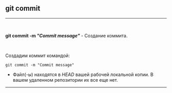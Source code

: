 ## git commit
---
<br>

**git commit -m *"Commit message"*** - Создание коммита.

<br>

Создадим коммит командой:

```bash=
git commit -m "Commit message"
```

- Файл(-ы) находятся в *HEAD* вашей рабочей локальной копии. В вашем удаленном репозитории их все еще нет.
---